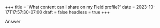 +++
title = 'What content can I share on my Field profile?'
date = 2023-10-17T17:57:30-07:00
draft = false
headless = true
+++

Answer
